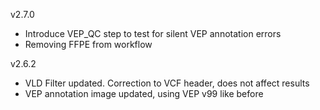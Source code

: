 
v2.7.0
* Introduce VEP_QC step to test for silent VEP annotation errors
* Removing FFPE from workflow

v2.6.2
* VLD Filter updated.  Correction to VCF header, does not affect results
* VEP annotation image updated, using VEP v99 like before
